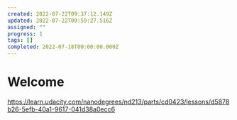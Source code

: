 ```yaml
---
created: 2022-07-22T09:37:12.149Z
updated: 2022-07-22T09:59:27.516Z
assigned: ""
progress: 1
tags: []
completed: 2022-07-18T00:00:00.000Z
---
```


# Welcome

https://learn.udacity.com/nanodegrees/nd213/parts/cd0423/lessons/d5878b26-5efb-40a1-9617-041d38a0ecc6
